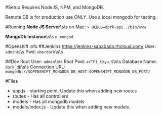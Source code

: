 #Setup
Requires NodeJS, NPM, and MongoDB.

Remote DB is for production use ONLY. Use a local mongodb for testing.

#Running
__Node JS Server__\s\s
on Mac: `> DEBUG=dork-api ./bin/www`

__MongoDb Instance__\s\s
`> mongod`

#Openshift info
##Jenkins
https://jenkins-sababado.rhcloud.com/
User:   `admin`\s\s
Pwd:    `uberdork`\s\s

##Dev
Root User:  `admin`\s\s
Root Pwd:   `arTF1_tXyu_S`\s\s
Database Name:  `dork_db`\s\s
Connection URL: `mongodb://$OPENSHIFT_MONGODB_DB_HOST:$OPENSHIFT_MONGODB_DB_PORT/`

#Files
* app.js - starting point. Update this when adding new routes
* routes - Has all controllers
* models - Has all mongodb models
* models/index.js - Update this when adding new models.